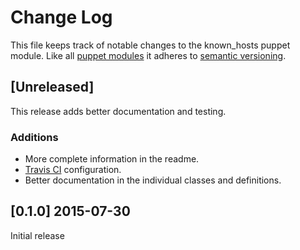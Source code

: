 # Change Log

This file keeps track of notable changes to the known_hosts puppet module.
Like all [puppet modules](https://forge.puppetlabs.com) it adheres to
[semantic versioning](http://semver.org).

## [Unreleased]

This release adds better documentation and testing.

### Additions

* More complete information in the readme.
* [Travis CI](https://travis-ci.org) configuration.
* Better documentation in the individual classes and definitions.

## [0.1.0] 2015-07-30

Initial release
